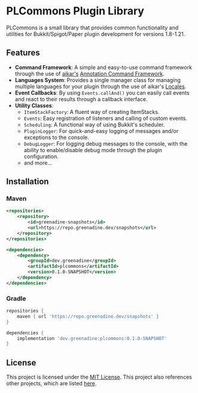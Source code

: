 # PLCommons Plugin Library
PLCommons is a small library that provides common functionality and utilities for Bukkit/Spigot/Paper plugin development for versions 1.8-1.21.

## Features
- **Command Framework**: A simple and easy-to-use command framework through the use of
  [aikar's](https://github.com/aikar/) [Annotation Command Framework](https://github.com/aikar/commands).
- **Languages System**: Provides a single manager class for managing multiple languages for your plugin through the use of
  aikar's [Locales](https://github.com/aikar/locales).
- **Event Callbacks**: By using `Events.callAnd()` you can easily call events and react to their
    results through a callback interface.
- **Utility Classes**:
  - `ItemStackFactory`: A fluent way of creating ItemStacks.
  - `Events`: Easy registration of listeners and calling of custom events.
  - `Scheduling`: A functional way of using Bukkit's scheduler.
  - `PluginLogger`: For quick-and-easy logging of messages and/or exceptions to the console.
  - `DebugLogger`: For logging debug messages to the console, with the ability to enable/disable debug 
    mode through the plugin configuration.
  - and more...

## Installation

### Maven
```xml
<repositories>
    <repository>
        <id>greenadine-snapshots</id>
        <url>https://repo.greenadine.dev/snapshots</url>
    </repository>
</repositories>

<dependencies>
    <dependency>
        <groupId>dev.greenadine</groupId>
        <artifactId>plcommons</artifactId>
        <version>0.1.0-SNAPSHOT</version>
    </dependency>
</dependencies>
```

### Gradle
```gradle
repositories {
    maven { url 'https://repo.greenadine.dev/snapshots' }
}

dependencies {
    implementation 'dev.greenadine:plcommons:0.1.0-SNAPSHOT'
}
```

## License
This project is licensed under the [MIT License](LICENSE.txt). This project also references other 
projects, which are listed [here](THIRD-PARTY.txt).
